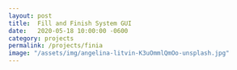```yaml
---
layout: post
title:  Fill and Finish System GUI
date:   2020-05-18 10:00:00 -0600
category: projects
permalink: /projects/finia
image: "/assets/img/angelina-litvin-K3uOmmlQmOo-unsplash.jpg"
---
```


